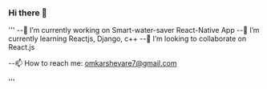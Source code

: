 ### Hi there 👋



'''
--🔭 I’m currently working on Smart-water-saver React-Native App
--🌱 I’m currently learning Reactjs, Django, c++
--👯 I’m looking to collaborate on React.js
<!-- -🤔 I’m looking for help with ... -->
<!-- -💬 Ask me about ... -->
--📫 How to reach me: omkarshevare7@gmail.com
<!-- - 😄 Pronouns: ... -->
<!-- - ⚡ Fun fact: ... -->

'''
